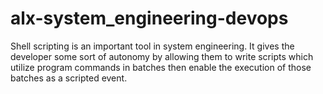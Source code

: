 # alx-system_engineering-devops

Shell scripting is an important tool in system engineering. It gives the developer some sort of autonomy by allowing them to write scripts which utilize program commands
in batches then enable the execution of those batches as a scripted event.
